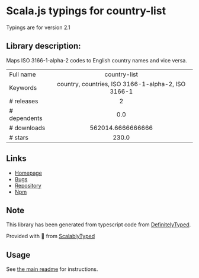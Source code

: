 
# Scala.js typings for country-list

Typings are for version 2.1

## Library description:
Maps ISO 3166-1-alpha-2 codes to English country names and vice versa.

|                    |                 |
| ------------------ | :-------------: |
| Full name          | country-list |
| Keywords           | country, countries, ISO 3166-1-alpha-2, ISO 3166-1 |
| # releases         | 2 |
| # dependents       | 0.0 |
| # downloads        | 562014.6666666666 |
| # stars            | 230.0 |

## Links
- [Homepage](https://github.com/fannarsh/country-list)
- [Bugs](https://github.com/fannarsh/country-list/issues)
- [Repository](https://github.com/fannarsh/country-list)
- [Npm](https://www.npmjs.com/package/country-list)
    


## Note
This library has been generated from typescript code from [DefinitelyTyped](https://definitelytyped.org).

Provided with :purple_heart: from [ScalablyTyped](https://github.com/oyvindberg/ScalablyTyped)

## Usage
See [the main readme](../../readme.md) for instructions.


